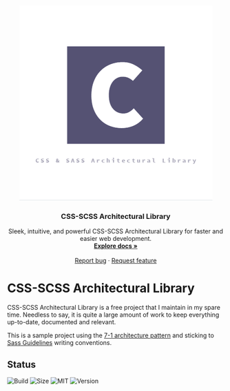 <p align="center">
  <a href="https://onlinecoder.gitbook.io/css-scss-architectural-library/">
    <img src="https://github.com/OnlineCoderbd/CSS-SCSS-Architectural-Library/blob/master/logo.png" alt="logo">
  </a>
</p>

<h3 align="center">CSS-SCSS Architectural Library</h3>

<p align="center">
  Sleek, intuitive, and powerful CSS-SCSS Architectural Library for faster and easier web development.
  <br>
  <a href="https://onlinecoder.gitbook.io/css-scss-architectural-library/"><strong>Explore docs »</strong></a>
  <br>
  <br>
  <a href="https://github.com/OnlineCoderbd/CSS-SCSS-Architectural-Library/issues/new?template=bug.md">Report bug</a>
  ·
  <a href="https://github.com/OnlineCoderbd/CSS-SCSS-Architectural-Library/issues/new?template=feature.md&labels=feature">Request feature</a>
</p>

# CSS-SCSS Architectural Library

CSS-SCSS Architectural Library is a free project that I maintain in my spare time. Needless to say, it is quite a large amount of work to keep everything up-to-date, documented and relevant. 

This is a sample project using the [7-1 architecture pattern](https://sass-guidelin.es/#architecture) and sticking to [Sass Guidelines](https://sass-guidelin.es/) writing conventions.

## Status

![Build](https://img.shields.io/github/workflow/status/OnlineCoderbd/CSS-SCSS-Architectural-Library/Tests?style=for-the-badge)
![Size](https://img.shields.io/github/repo-size/OnlineCoderbd/CSS-SCSS-Architectural-Library?logo=github&style=for-the-badge)
![MIT](https://img.shields.io/github/license/OnlineCoderbd/CSS-SCSS-Architectural-Library?color=red&style=for-the-badge)
![Version](https://img.shields.io/github/v/release/OnlineCoderbd/CSS-SCSS-Architectural-Library?color=red&include_prereleases&label=beta&logo=github&style=for-the-badge)
